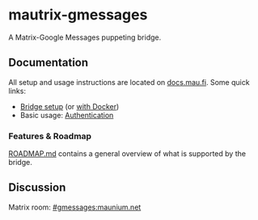 # mautrix-gmessages
A Matrix-Google Messages puppeting bridge.

## Documentation
All setup and usage instructions are located on [docs.mau.fi]. Some quick links:

[docs.mau.fi]: https://docs.mau.fi/bridges/go/gmessages/index.html

* [Bridge setup](https://docs.mau.fi/bridges/go/setup.html?bridge=gmessages)
  (or [with Docker](https://docs.mau.fi/bridges/general/docker-setup.html?bridge=gmessages))
* Basic usage: [Authentication](https://docs.mau.fi/bridges/go/gmessages/authentication.html)

### Features & Roadmap
[ROADMAP.md](https://github.com/mautrix/gmessages/blob/master/ROADMAP.md)
contains a general overview of what is supported by the bridge.

## Discussion
Matrix room: [#gmessages:maunium.net](https://matrix.to/#/#gmessages:maunium.net)

